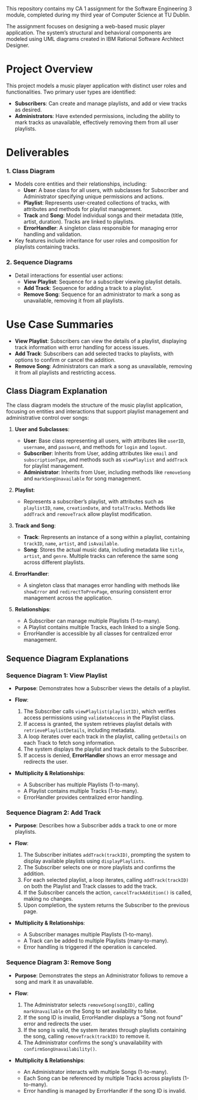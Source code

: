 This repository contains my CA 1 assignment for the Software Engineering 3 module, completed during my third year of Computer Science at TU Dublin.

The assignment focuses on designing a web-based music player application. The system’s structural and behavioral components are modeled using UML diagrams created in IBM Rational Software Architect Designer.

# Project Overview

This project models a music player application with distinct user roles and functionalities. Two primary user types are identified:

- **Subscribers**: Can create and manage playlists, and add or view tracks as desired.
- **Administrators**: Have extended permissions, including the ability to mark tracks as unavailable, effectively removing them from all user playlists.

# Deliverables

### 1. Class Diagram
   - Models core entities and their relationships, including:
     - **User**: A base class for all users, with subclasses for Subscriber and Administrator specifying unique permissions and actions.
     - **Playlist**: Represents user-created collections of tracks, with attributes and methods for playlist management.
     - **Track** and **Song**: Model individual songs and their metadata (title, artist, duration). Tracks are linked to playlists.
     - **ErrorHandler**: A singleton class responsible for managing error handling and validation.
   - Key features include inheritance for user roles and composition for playlists containing tracks.

### 2. Sequence Diagrams
   - Detail interactions for essential user actions:
     - **View Playlist**: Sequence for a subscriber viewing playlist details.
     - **Add Track**: Sequence for adding a track to a playlist.
     - **Remove Song**: Sequence for an administrator to mark a song as unavailable, removing it from all playlists.

# Use Case Summaries

- **View Playlist**: Subscribers can view the details of a playlist, displaying track information with error handling for access issues.
- **Add Track**: Subscribers can add selected tracks to playlists, with options to confirm or cancel the addition.
- **Remove Song**: Administrators can mark a song as unavailable, removing it from all playlists and restricting access.

## Class Diagram Explanation

The class diagram models the structure of the music playlist application, focusing on entities and interactions that support playlist management and administrative control over songs:

1. **User and Subclasses**:
   - **User**: Base class representing all users, with attributes like `userID`, `username`, and `password`, and methods for `login` and `logout`.
   - **Subscriber**: Inherits from User, adding attributes like `email` and `subscriptionType`, and methods such as `viewPlaylist` and `addTrack` for playlist management.
   - **Administrator**: Inherits from User, including methods like `removeSong` and `markSongUnavailable` for song management.

2. **Playlist**:
   - Represents a subscriber’s playlist, with attributes such as `playlistID`, `name`, `creationDate`, and `totalTracks`. Methods like `addTrack` and `removeTrack` allow playlist modification.

3. **Track and Song**:
   - **Track**: Represents an instance of a song within a playlist, containing `trackID`, `name`, `artist`, and `isAvailable`.
   - **Song**: Stores the actual music data, including metadata like `title`, `artist`, and `genre`. Multiple tracks can reference the same song across different playlists.

4. **ErrorHandler**:
   - A singleton class that manages error handling with methods like `showError` and `redirectToPrevPage`, ensuring consistent error management across the application.

5. **Relationships**:
   - A Subscriber can manage multiple Playlists (1-to-many).
   - A Playlist contains multiple Tracks, each linked to a single Song.
   - ErrorHandler is accessible by all classes for centralized error management.

## Sequence Diagram Explanations

### Sequence Diagram 1: View Playlist
   - **Purpose**: Demonstrates how a Subscriber views the details of a playlist.
   - **Flow**:
     1. The Subscriber calls `viewPlaylist(playlistID)`, which verifies access permissions using `validateAccess` in the Playlist class.
     2. If access is granted, the system retrieves playlist details with `retrievePlaylistDetails`, including metadata.
     3. A loop iterates over each track in the playlist, calling `getDetails` on each Track to fetch song information.
     4. The system displays the playlist and track details to the Subscriber.
     5. If access is denied, **ErrorHandler** shows an error message and redirects the user.

   - **Multiplicity & Relationships**:
     - A Subscriber has multiple Playlists (1-to-many).
     - A Playlist contains multiple Tracks (1-to-many).
     - ErrorHandler provides centralized error handling.

### Sequence Diagram 2: Add Track
   - **Purpose**: Describes how a Subscriber adds a track to one or more playlists.
   - **Flow**:
     1. The Subscriber initiates `addTrack(trackID)`, prompting the system to display available playlists using `displayPlaylists`.
     2. The Subscriber selects one or more playlists and confirms the addition.
     3. For each selected playlist, a loop iterates, calling `addTrack(trackID)` on both the Playlist and Track classes to add the track.
     4. If the Subscriber cancels the action, `cancelTrackAddition()` is called, making no changes.
     5. Upon completion, the system returns the Subscriber to the previous page.

   - **Multiplicity & Relationships**:
     - A Subscriber manages multiple Playlists (1-to-many).
     - A Track can be added to multiple Playlists (many-to-many).
     - Error handling is triggered if the operation is canceled.

### Sequence Diagram 3: Remove Song
   - **Purpose**: Demonstrates the steps an Administrator follows to remove a song and mark it as unavailable.
   - **Flow**:
     1. The Administrator selects `removeSong(songID)`, calling `markUnavailable` on the Song to set availability to false.
     2. If the song ID is invalid, ErrorHandler displays a “Song not found” error and redirects the user.
     3. If the song is valid, the system iterates through playlists containing the song, calling `removeTrack(trackID)` to remove it.
     4. The Administrator confirms the song's unavailability with `confirmSongUnavailability()`.

   - **Multiplicity & Relationships**:
     - An Administrator interacts with multiple Songs (1-to-many).
     - Each Song can be referenced by multiple Tracks across playlists (1-to-many).
     - Error handling is managed by ErrorHandler if the song ID is invalid.
